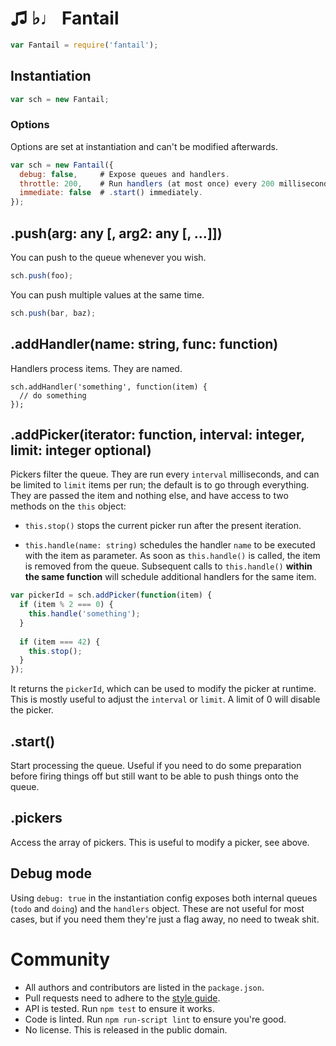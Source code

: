 ♫ ♭♩ Fantail
============

```javascript
var Fantail = require('fantail');
```


## Instantiation

```javascript
var sch = new Fantail;
```

### Options

Options are set at instantiation and can't be modified afterwards.

```javascript
var sch = new Fantail({
  debug: false,     # Expose queues and handlers.
  throttle: 200,    # Run handlers (at most once) every 200 milliseconds
  immediate: false  # .start() immediately.
});
```


## .push(arg: any [, arg2: any [, …]])

You can push to the queue whenever you wish.

```javascript
sch.push(foo);
```

You can push multiple values at the same time.

```javascript
sch.push(bar, baz);
```


## .addHandler(name: string, func: function)

Handlers process items. They are named.

```javacript
sch.addHandler('something', function(item) {
  // do something
});
```


## .addPicker(iterator: function, interval: integer, limit: integer optional)

Pickers filter the queue. They are run every `interval` milliseconds, and can
be limited to `limit` items per run; the default is to go through everything.
They are passed the item and nothing else, and have access to two methods on
the `this` object:

- `this.stop()` stops the current picker run after the present iteration.

- `this.handle(name: string)` schedules the handler `name` to be
  executed with the item as parameter. As soon as `this.handle()`
  is called, the item is removed from the queue. Subsequent calls
  to `this.handle()` **within the same function** will schedule
  additional handlers for the same item.

```javascript
var pickerId = sch.addPicker(function(item) {
  if (item % 2 === 0) {
    this.handle('something');
  }
  
  if (item === 42) {
    this.stop();
  }
});
```

It returns the `pickerId`, which can be used to modify the picker at runtime.
This is mostly useful to adjust the `interval` or `limit`. A limit of 0 will
disable the picker.


## .start()

Start processing the queue. Useful if you need to do some preparation before
firing things off but still want to be able to push things onto the queue.


## .pickers

Access the array of pickers. This is useful to modify a picker, see above.


## Debug mode

Using `debug: true` in the instantiation config exposes both internal queues
(`todo` and `doing`) and the `handlers` object. These are not useful for most
cases, but if you need them they're just a flag away, no need to tweak shit.


Community
=========

- All authors and contributors are listed in the `package.json`.
- Pull requests need to adhere to the [style guide](/passcod/node-style-guide).
- API is tested. Run `npm test` to ensure it works.
- Code is linted. Run `npm run-script lint` to ensure you're good.
- No license. This is released in the public domain.